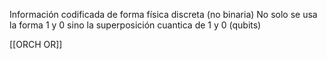 Información codificada de forma física discreta
 (no binaria) 
 No solo se usa la forma 1 y 0  sino la superposición cuantica de 1 y 0  (qubits)
 
 [[ORCH OR]]